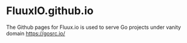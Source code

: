 # FluuxIO.github.io

The Github pages for Fluux.io is used to serve Go projects under vanity domain https://gosrc.io/
